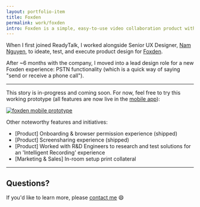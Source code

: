 ```yaml
---
layout: portfolio-item
title: Foxden
permalink: work/foxden
intro: Foxden is a simple, easy-to-use video collaboration product with desktop, mobile, and "in-room" experiences.
---
```

When I first joined ReadyTalk, I worked alongside Senior UX Designer, [Nam Nguyen](http://nam-ux.com), to ideate, test, and execute product design for [Foxden](http://foxden.io).

After ~6 months with the company, I moved into a lead design role for a new Foxden experience: PSTN functionality (which is a quick way of saying "send or receive a phone call").

---

This story is in-progress and coming soon. For now, feel free to try this working prototype (all features are now live in the [mobile app](https://itunes.apple.com/us/app/foxden/id1012044761?mt=8)):

<a href="http://ux.emerywebster.com/foxden/ios/frame.html" target="_blank"><img src="https://cloud.githubusercontent.com/assets/178044/24775315/83c31a1c-1ad9-11e7-9af5-126259155120.png" alt="foxden mobile prototype" /></a>

Other noteworthy features and initiatives:

- [Product] Onboarding & browser permission experience (shipped)
- [Product] Screensharing experience (shipped)
- [Product] Worked with R&D Engineers to research and test solutions for an 'Intelligent Recording' experience
- [Marketing & Sales] In-room setup print collateral

---

## Questions?

If you'd like to learn more, please [contact me](/contact) :smile:

